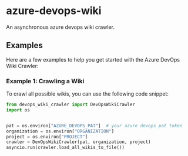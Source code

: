 # azure-devops-wiki
An asynchronous azure devops wiki crawler.

## Examples

Here are a few examples to help you get started with the Azure DevOps Wiki Crawler:

### Example 1: Crawling a Wiki

To crawl all possible wikis, you can use the following code snippet:

```python
from devops_wiki_crawler import DevOpsWikiCrawler
import os


pat = os.environ["AZURE_DEVOPS_PAT"]  # your azure devops pat token
organization = os.environ["ORGANIZATION"]
project = os.environ["PROJECT"]
crawler = DevOpsWikiCrawler(pat, organization, project)
asyncio.run(crawler.load_all_wikis_to_file())
```